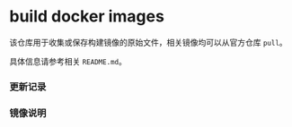 # build docker images
该仓库用于收集或保存构建镜像的原始文件，相关镜像均可以从官方仓库 `pull`。

具体信息请参考相关 `README.md`。

### 更新记录



### 镜像说明

